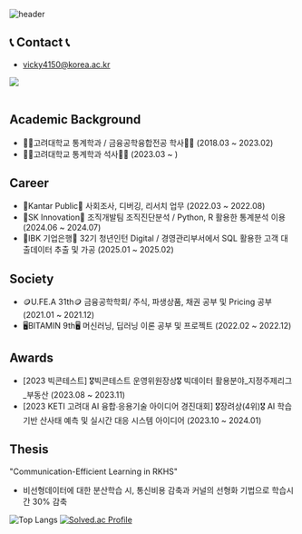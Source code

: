 ![header](https://capsule-render.vercel.app/api?type=wave&color=auto&height=300&section=header&text=Welcome%20to%20HJ's%20Github&fontSize=50)

## 📞 Contact 📞
- vicky4150@korea.ac.kr
<div style="display:flex; flex-direction:row;">
    <a href="mailto:vicky4150@korea.ac.kr">
        <img src="https://img.shields.io/badge/Korea-EA4335?style=for-the-badge&logo=korea&logoColor=white"> 
    </a>
</div><br>

## Academic Background
- 👩‍🎓고려대학교 통계학과 / 금융공학융합전공 학사👩‍🎓 (2018.03 ~ 2023.02)
- 👩‍💻고려대학교 통계학과 석사👩‍💻 (2023.03 ~ )

## Career
- 💼Kantar Public💼 사회조사, 디버깅, 리서치 업무 (2022.03 ~ 2022.08)
- 💼SK Innovation💼 조직개발팀 조직진단분석 / Python, R 활용한 통계분석 이용 (2024.06 ~ 2024.07)
- 💼IBK 기업은행💼 32기 청년인턴 Digital / 경영관리부서에서 SQL 활용한 고객 대출데이터 추출 및 가공 (2025.01 ~ 2025.02)

## Society
- 🪙U.FE.A 31th🪙 금융공학학회/ 주식, 파생상품, 채권 공부 및 Pricing 공부 (2021.01 ~ 2021.12)
- 🖥️BITAMIN 9th🖥️  머신러닝, 딥러닝 이론 공부 및 프로젝트 (2022.02 ~ 2022.12)

## Awards
- [2023 빅콘테스트] 🎖️빅콘테스트 운영위원장상🎖️ 빅데이터 활용분야_지정주제리그_부동산 (2023.08 ~ 2023.11)
- [2023 KETI 고려대 AI 융합∙응용기술 아이디어 경진대회] 🎖️장려상(4위)🎖️ AI 학습기반 산사태 예측 및 실시간 대응 시스템 아이디어 (2023.10 ~ 2024.01)

## Thesis
"Communication-Efficient Learning in RKHS"
- 비선형데이터에 대한 분산학습 시, 통신비용 감축과 커널의 선형화 기법으로 학습시간 30% 감축 

![Top Langs](https://github-readme-stats.vercel.app/api/top-langs/?username=Hj9933)
[![Solved.ac Profile](http://mazassumnida.wtf/api/v2/generate_badge?boj=vicky4150)](https://solved.ac/vicky4150/)





